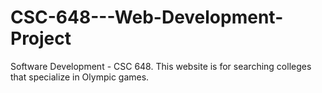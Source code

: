 # CSC-648---Web-Development-Project
Software Development - CSC 648. This website is for searching colleges that specialize in Olympic games.
